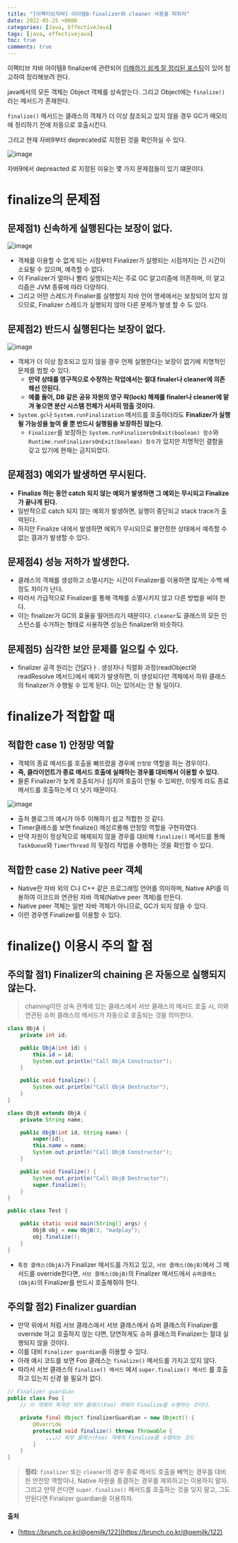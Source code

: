 ```yaml
---
title: "[이펙티브자바] 아이템8-finalizer와 cleaner 사용을 피하라"
date: 2022-05-25 +0800
categories: [Java, EffectiveJava]
tags: [java, effectivejava]
toc: true
comments: true
---
```


이펙티브 자바 아이템8 finalizer에 관련되어 [이해하기 쉽게 잘 정리된 포스팅](https://brunch.co.kr/@oemilk/122)이 있어 참고하여 정리해보려 한다.

java에서의 모든 객체는 Object 객체를 상속받는다. 그리고 Object에는 `finalize()` 라는 메서드가 존재한다.

`finalize()` 메서드는 클래스의 객체가 더 이상 참조되고 있지 않을 경우 GC가 메모리에 정리하기 전에 자동으로 호출시킨다.

그리고 현재 자바9부터 deprecated로 지정된 것을 확인하실 수 있다.

![image](https://user-images.githubusercontent.com/44339530/170152296-360a0d2b-9a5b-413a-926d-57d42305119a.png)

자바9에서 depreacted 로 지정된 이유는 몇 가지 문제점들이 있기 떄문이다.

# finalize의 문제점

## 문제점1) 신속하게 실행된다는 보장이 없다.

![image](https://user-images.githubusercontent.com/44339530/170152500-418ed6a4-7318-4369-af90-932ad6c73ea1.png)

- 객체를 이용할 수 없게 되는 시점부터 Finalizer가 실행되는 시점까지는 긴 시간이 소요될 수 있으며, 예측할 수 없다.
- 이 Finalizer가 얼마나 빨리 실행되는지는 주로 GC 알고리즘에 의존하며, 이 알고리즘은 JVM 종류에 따라 다양하다.
- 그리고 어떤 스레드가 Finalier를 실행할지 자바 언어 명세에서는 보장되어 있지 않으므로, Finalizer 스레드가 실행되지 않아 다른 문제가 발생 할 수 도 있다.

## 문제점2) 반드시 실행된다는 보장이 없다.

![image](https://user-images.githubusercontent.com/44339530/170152688-d17fe3f5-4908-4668-b959-17a1cfadc7b2.png)

- 객체가 더 이상 참조되고 있지 않을 경우 언제 실행한다는 보장이 없기에 치명적인 문제를 범할 수 있다.
  - <b>만약 상태를 영구적으로 수정하는 작업에서는 절대 finaler나 cleaner에 의존해선 안된다.
  - 예를 들어, DB 같은 공유 자원의 영구 락(lock) 해제를 finaler나 cleaner에 맡겨 놓으면 분산 시스템 전체가 서서히 멈출 것이다.</b>
- `System.gc`나 `System.runFinalization` 메서드를 호출하더라도 <b>Finalizer가 실행될 가능성을 높여 줄 뿐 반드시 실행됨을 보장하진 않는다.</b>
  - `Finalizer`를 보장하는 `System.runFinalizersOnExit(boolean) 함수`와 `Runtime.runFinalizersOnExit(boolean) 함수`가 있지만 치명적인 결함을 갖고 있기에 현재는 금지되었다.

## 문제점3) 예외가 발생하면 무시된다.
- <b>Finalize 하는 동안 catch 되지 않는 예외가 발생하면 그 예외는 무시되고 Finalize가 끝나게 된다.</b>
- 일반적으로 catch 되지 않는 예외가 발생하면, 실행이 중단되고 stack trace가 출력된다.
- 하지만 Finalize 내에서 발생하면 에외가 무시되므로 불안정한 상태에서 예측할 수 없는 결과가 발생할 수 있다.

## 문제점4) 성능 저하가 발생한다.
- 클래스의 객체를 생성하고 소멸시키는 시간이 Finalizer를 이용하면 많게는 수백 배 정도 차이가 난다.
- 따라서 가급적으로 Finalizer를 통해 객체를 소멸시키지 않고 다른 방법을 써야 한다.
- 이는 finalizer가 GC의 효율을 떨어뜨리기 때문이다. `cleaner`도 클래스의 모든 인스턴스를 수거하는 형태로 사용하면 성능은 finalizer와 비슷하다.

## 문제점5) 심각한 보안 문제를 일으킬 수 있다.
- finalizer 공격 원리는 간닪다ㅏ. 생성자나 직렬화 과정(readObject와 readResolve 메서드)에서 예외가 발생하면, 이 생성되다만 객체에서 하위 클래스의 finalizer가 수행될 수 있게 된다. 이는 있어서는 안 될 일이다.

# finalize가 적합할 때

## 적합한 case 1) 안정망 역할
- 객체의 종료 메서드를 호출을 빠뜨렸을 경우에 `안정망` 역할을 하는 경우이다.
- <b>즉, 클라이언트가 종료 메서드 호출에 실패하는 경우를 대비해서 이용할 수 있다.</b>
- 물론 Finalizer가 늦게 호출되거나 심지어 호출이 안될 수 있찌만, 이렇게 라도 종료 메서드를 호출하는게 더 낫기 때문이다.

![image](https://user-images.githubusercontent.com/44339530/170154259-7d7bb890-cbaa-4003-aada-d5c8e16c69f4.png)

- 출처 블로그의 예시가 아주 이해하기 쉽고 적합한 것 같다.
- Timer클래스를 보면 finalize() 메섣르롱해 안정망 역할을 구현하였다.
- 만약 자원이 정상적으로 해제되지 않을 경우를 대비해 `finalize()` 메서드를 통해 `TaskQueue`와 `TimerThread` 의 뒷정리 작업을 수행하는 것을 확인할 수 있다.

## 적합한 case 2) Native peer 객체
- Native란 자바 외의 C나 C++ 같은 프로그래밍 언어를 의미하며, Native API를 이용하여 이코드와 연관된 자바 객체(Native peer 객체)를 만든다.
- Native peer 객체는 일반 자바 객체가 아니므로, GC가 되지 않을 수 있다.
- 이런 경우엔 Finalizer를 이용할 수 있다.

# finalize() 이용시 주의 할 점

## 주의할 점1) Finalizer의 chaining 은 자동으로 실행되지 않는다.

> chaining이란 상속 관계에 있는 클래스에서 서브 클래스의 메서드 호출 시, 이와 연관된 슈퍼 클래스의 메서드가 자동으로 호출되는 것을 의미한다.

```java
class ObjA {
	private int id;

	public ObjA(int id) {
		this.id = id;
		System.out.println("Call ObjA Constructor");
	}

	public void finalize() {
		System.out.println("Call ObjA Destructor");
	}
}

class ObjB extends ObjA {
	private String name;

	public ObjB(int id, String name) {
		super(id);
		this.name = name;
		System.out.println("Call ObjB Constructor");
	}

	public void finalize() {
		System.out.println("Call ObjB Destructor");
		super.finalize();
	}
}

public class Test {

	public static void main(String[] args) {
		ObjB obj = new ObjB(3, "madplay");
		obj.finalize();
	}
}
```

- `특정 클래스(ObjA)`가 Finalizer 메서드를 가지고 있고, `서브 클래스(ObjB)`에서 그 메서드를 override한다면, `서브 클래스(ObjB)`의 Finalizer 메서드에서 `슈퍼클래스(ObjA)`의 Finalizer를 반드시 호출해줘야 한다.

## 주의할 점2) Finalizer guardian
- 만약 위에서 처럼 서브 클래스에서 서브 클래스에서 슈퍼 클래스의 Finalizer를 override 하고 호출하지 않는 다면, 당연하게도 슈퍼 클래스의 Finalizer는 절대 실행되지 않을 것이다.
- 이를 대비 `Finalizer guardian`을 이용할 수 있다.
- 아래 예시 코드를 보면 Foo 클래스는 `finalize()` 메서드를 가지고 있지 않다.
- 따라서 서브 클래스의 `finalize() 메서드` 에서 `super.finalize() 메서드` 를 호출하고 있는지 신경 쓸 필요가 없다.


```java
// Finalizer guardian
public class Foo {
    // 이 객체의 목적은 외부 클래스(Foo) 객체의 Finalize를 수행하는 것이다.

    private final Object finalizerGuardian = new Object() {
        @Override
        protected void finalize() throws Throwable {
            ...// 외부 클래스(Foo) 객체의 Finalize를 수행하는 코드
        }
    }
}
```

> **정리**: `finalizer` 또는 `cleaner`의 경우 종료 메서드 호출을 빼먹는 경우를 대비한 안전망 역할이나, Native 자원을 종결하는 경우를 제외하고는 이용하지 말자. 그리고 만약 쓴다면 `super.finalize()` 메서드를 호출하는 것을 잊지 말고, 그도 안된다면 Finalizer guardian을 이용하자.


#### 출처
- [https://brunch.co.kr/@oemilk/122](https://brunch.co.kr/@oemilk/122)